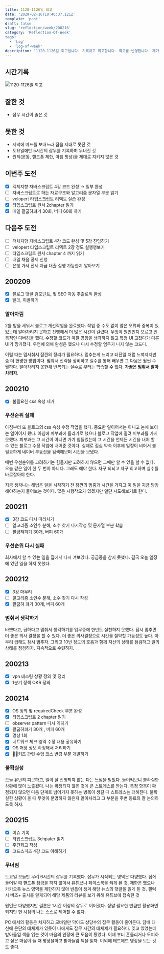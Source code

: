 ```yaml
---
title: 1120-1126일 회고
date: '2020-02-16T10:46:37.121Z'
template: 'post'
draft: false
slug: 'reflection/week/200216'
category: 'Reflection-Of-Week'
tags:
  - 'Log'
  - 'log-of-week'
description: '1120-1126일 회고입니다. 기록하고 회고합니다. 회고를 반영합니다. 제가 자라는 방식입니다.'
---
```


## 시간기록

![1120-1126일 회고](https://imgur.com/0hU0eSr.png)

## 잘한 것

- 잡무 시간이 줄은 것

## 못한 것

- 저녁에 미드를 보내느라 잠을 제대로 못잔 것
- 토요일에만 5시간의 잡무를 기록하며 무너진 것
- 원칙(운동, 핸드폰 제한, 아침 명상)을 제대로 지키지 않은 것

## 이번주 도전

- [x] 객체지향 자바스크립트 4강 코드 완성 &rarr; 일부 완성
- [ ] 자바스크립트로 하는 자료구조와 알고리즘 문자열 부분 읽기
- [ ] velopert 타입스크립트 리엑트 실습 완성
- [x] 타입스크립트 원서 2chapter 읽기
- [x] 매일 팔굽혀펴기 30회, 버피 60회 하기

## 다음주 도전

- [ ] 객체지향 자바스크립트 4강 코드 완성 및 5강 진입하기
- [ ] velopert 타입스크립트 리엑트 2장 정도 실행행보기
- [ ] 타입스크립트 원서 chapter 4 까지 읽기
- [ ] 내일 채움 공제 신청
- [ ] 은행 가서 전세 자금 대출 실행 가능한지 알아보기

## 200209

- [x] 블로그 댓글 컴포넌트, 및 SEO 자동 추출로직 완성
- [x] 빨래, 이발하기

### 알아차림

2틀 밤을 세워서 블로그 개선작업을 완료했다. 작업 중 수도 없이 많은 오류와 중복이 있었는데 알아차리지 못하고 진행해서 더 많은 시간이 걸렸다. 무엇이 원인인지 모르고 반복적인 디버깅을 했다. 수정할 코드가 미칠 영향을 생각하지 않고 특정 UI 고쳤다가 다른 UI가 망가졌다. 우연에 의해 완성은 했으나 다시 수정할 엄두가 나지 않는 코드다.

이럴 때는 멈서춰서 잠깐의 정리가 필요하다. 멈추는게 느리고 더딘일 처럼 느껴지지만 좀 더 현명한 방법이다. 멈춰서 전략을 정비하고 실수를 통해 배우면 그 다음은 훨씬 수월하다. 알아차리지 못한채 반복되는 실수로 부터는 학습할 수 없다. **가끔은 멈춰서 알아차리자.**

## 200210

- [x] 불필요한 css 속성 제거

### 우선순위 실패

아침부터 또 블로그의 css 속성 수정 작업을 했다. 중요한 일이어서는 아니고 눈에 보이는 일이어서 했다. 아침에 피부과에 들리기로 했으나 블로그 작업에 밀려 피부과를 가지 못했다. 피부과는 그 시간이 아니면 가기 힘들었는데 그 시간을 언제든 시간을 내어 할 수 있는 블로그 수정 작업에 내어준 것이다. 실제로 점심 약속 이후에 일정이 비어서 불필요하게 네이버 부동산을 검색해보며 시간을 보냈다.

매번 우선순위를 고려하기는 힘들지만 고려하지 않으면 그때만 할 수 있을 할 수 없다. 오늘 같은 일이 한 두 번이 아니다. 그래도 해야 한다. 자꾸 되뇌고 자꾸 회고하며 실수를 바로잡아야 한다.

지금 생각나는 해법은 일을 시작하기 전 잠깐의 멈춤과 시간을 가지고 이 일을 지금 당장해야하는지 물어보는 것이다. 많은 시행착오가 있겠지만 일단 시도해보기로 한다.

## 200211

- [x] 3강 코드 다시 따라치기
- [ ] 알고리즘 소인수 분해, 소수 찾기 다시작성 및 문자열 부분 학습
- [ ] 팔굽혀펴기 30개, 버피 60개

### 우선순위 다시 실패

회사에서 할 수 있는 일을 집에서 다시 켜보았다. 궁금중을 참지 못했다. 결국 오늘 일정에 있던 일을 하지 못했다.

## 200212

- [x] 3강 마무리
- [ ] 알고리즘 소인수 분해, 소수 찾기 다시 작성
- [x] 팔굽혀 펴기 30개, 버피 60개

### 멈춰서 생각하기

바쁘다고, 급하다고 멈춰서 생각하기를 업무중에 한번도 실천하지 못했다. 잠시 멈추면 더 좋은 의사 결정을 할 수 있다. 더 좋은 의사결정으로 시간을 절약할 가능성도 높다. 아무리 급해도 잠시 멈추자. 그리고 10번 정도의 호흡과 함께 자신의 상태를 점검하고 일의 상태를 점검하자. 지속적으로 수련하자.

## 200213

- [x] vpn 테스팅 상황 정의 및 정리
- [x] 1분기 정책 OKR 정의

## 200214

- [x] OS 정의 및 requiredCheck 부분 완성
- [x] 타입스크립트 2 chapter 읽기
- [ ] observer pattern 다시 익히기
- [x] 팔굽혀펴기 30개 , 버피 60개
- [x] 명상 1회
- [x] 네트워크 체크 영역 수정 내용 공유하기
- [x] OS 저장 정보 확정해서 처리하기
- [x] 키즈 관련 수업 코스 변경 부분 개발하기

### 불확실성

오늘 유난히 피곤하고, 일이 잘 진행되지 않는 다는 느낌을 받았다. 돌이켜보니 불확실한 상황에 많이 노출됬다. 나는 확정되지 않은 것에 큰 스트레스를 받는다. 특정 항목이 확정되지 않으면 다음 단계로 넘어가지 못하는 병목이 생길 때 스트레스는 더해진다. 불확실한 상황이 올 때 무엇이 분명하지 않은지 알아차리고 그 부분을 주변 동료와 잘 논의하도록 하자.

## 200215

- [x] 이슈 기록
- [ ] 타입스크립트 3chpater 읽기
- [ ] 주간회고 작성
- [x] 코드스피츠 4강 코드 이해하기

### 무너짐

토요일 오늘만 무려 6시간의 잡무를 기록했다. 잡무가 시작되는 영역은 다양했다. 집에 들어갈 때 핸드폰 잠금을 하지 않아서 유튜브나 페이스북을 켜게 된 것, 제한은 했으나 카카오톡 뉴스 영역을 제한하지 않아 빈틈이 생겨 해당 뉴스의 댓글을 읽게 된 것, 갤럭시 버즈+ 출시를 알게되어 해당 제품의 리뷰를 보기 위해 유튜브에 접속한 것

원인은 다양했지만 결론은 1시간 이상의 잡무로 이어졌다. 정말 필요한 만큼만 활용화면 되지만 현 시점의 나는 스스로 제어할 수 없다.

PC 에서의 활동은 차지하고 모바일만 막아도 상당수의 잡무 활동이 줄어든다. 담배 대신에 은단의 대체제가 있듯이 나에게도 잡무 시간의 대체제가 필요하다. 잊고 있었는데 받아들임 책을 읽는 것이 마음의 안정에 큰 도움이 됬었다. 이제 부터 흔들리거나 도피하고 싶은 마음이 들 때 명상을하고 받아들임 책을 읽자. 이외에 테드에드 영상을 보는 것도 좋다.
